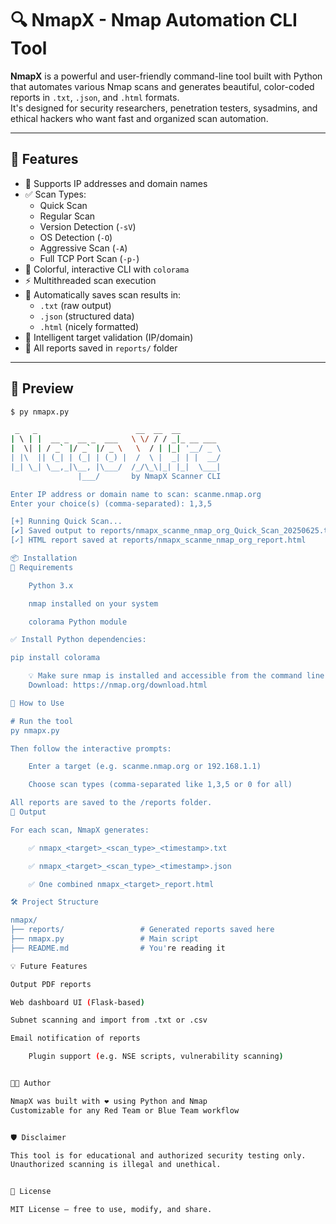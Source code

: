 # 🔍 NmapX - Nmap Automation CLI Tool

**NmapX** is a powerful and user-friendly command-line tool built with Python that automates various Nmap scans and generates beautiful, color-coded reports in `.txt`, `.json`, and `.html` formats.  
It's designed for security researchers, penetration testers, sysadmins, and ethical hackers who want fast and organized scan automation.

---

## 🚀 Features

- 🎯 Supports IP addresses and domain names
- ✅ Scan Types:
  - Quick Scan
  - Regular Scan
  - Version Detection (`-sV`)
  - OS Detection (`-O`)
  - Aggressive Scan (`-A`)
  - Full TCP Port Scan (`-p-`)
- 🌈 Colorful, interactive CLI with `colorama`
- ⚡ Multithreaded scan execution
- 📁 Automatically saves scan results in:
  - `.txt` (raw output)
  - `.json` (structured data)
  - `.html` (nicely formatted)
- 🧠 Intelligent target validation (IP/domain)
- 📂 All reports saved in `reports/` folder

---

## 📸 Preview

```bash
$ py nmapx.py

 _   _                      __  __  __
| \ | |  __ _  __ _  ___   \ \/ / / _|_ __ ___
|  \| | / _` |/ _` |/ _ \   \  / | |_| '__/ _ \
| |\  || (_| | (_| | (_) |  /  \ |  _| | |  __/
|_| \_| \__,_|\__, |\___/  /_/\_\|_| |_|  \___|
               |___/       by NmapX Scanner CLI

Enter IP address or domain name to scan: scanme.nmap.org
Enter your choice(s) (comma-separated): 1,3,5

[+] Running Quick Scan...
[✔] Saved output to reports/nmapx_scanme_nmap_org_Quick_Scan_20250625.txt
[✓] HTML report saved at reports/nmapx_scanme_nmap_org_report.html

📦 Installation
🔧 Requirements

    Python 3.x

    nmap installed on your system

    colorama Python module

✅ Install Python dependencies:

pip install colorama

    💡 Make sure nmap is installed and accessible from the command line.
    Download: https://nmap.org/download.html

🧪 How to Use

# Run the tool
py nmapx.py

Then follow the interactive prompts:

    Enter a target (e.g. scanme.nmap.org or 192.168.1.1)

    Choose scan types (comma-separated like 1,3,5 or 0 for all)

All reports are saved to the /reports folder.
📝 Output

For each scan, NmapX generates:

    ✅ nmapx_<target>_<scan_type>_<timestamp>.txt

    ✅ nmapx_<target>_<scan_type>_<timestamp>.json

    ✅ One combined nmapx_<target>_report.html

🛠️ Project Structure

nmapx/
├── reports/                 # Generated reports saved here
├── nmapx.py                 # Main script
├── README.md                # You're reading it

💡 Future Features

Output PDF reports

Web dashboard UI (Flask-based)

Subnet scanning and import from .txt or .csv

Email notification of reports

    Plugin support (e.g. NSE scripts, vulnerability scanning)


👨‍💻 Author

NmapX was built with ❤️ using Python and Nmap
Customizable for any Red Team or Blue Team workflow


🛡️ Disclaimer

This tool is for educational and authorized security testing only.
Unauthorized scanning is illegal and unethical.


📜 License

MIT License — free to use, modify, and share.